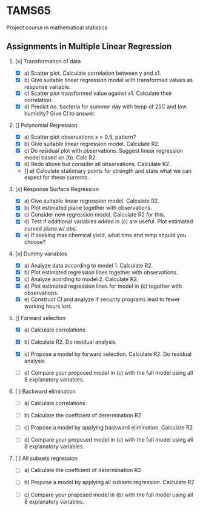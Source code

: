 # TAMS65
Project course in mathematical statistics
## Assignments in Multiple Linear Regression
1. [x] Transformation of data
    - [x] a) Scatter plot. Calculate correlation between y and x1.
    - [x] b) Give suitable linear regression model with transformed values as response variable.
    - [x] c) Scatter plot transformed value against x1. Calculate their correlation.
    - [x] d) Predict no. bacteria for summer day with temp of 25C and low humidity? Give CI to answer.

2. [] Polynomial Regression
    - [x] a) Scatter plot observations x >  0.5, pattern?
    - [x] b) Give suitable linear regression model. Calculate R2.
    - [x] c) Do residual plot with observations. Suggest linear regression model based on (b). Calc R2.
    - [x] d) Redo above but consider all observations. Calculate R2.
    - [] e) Calculate stationary points for strength and state what we can expect for these currents.

3. [x] Response Surface Regression
    - [x] a) Give suitable linear regression model. Calculate R2.
    - [x] b) Plot estimated plane together with observations.
    - [x] c) Consider new regression model. Calculate R2 for this. 
    - [x] d) Test if additional variables added in (c) are useful. Plot estimated curved plane w/ obs. 
    - [x] e) If seeking max chemical yield, what time and temp should you choose?

4. [x] Dummy variables
    - [x] a) Analyze data according to model 1. Calculate R2.
    - [x] b) Plot estimated regression lines together with observations.
    - [x] c) Analyze acording to model 2. Calculate R2.
    - [x] d) Plot estimated regression lines for model in (c) together with observations.
    - [x] e) Construct CI and analyze if security programs lead to fewer working hours lost. 

5. [] Forward selection
    - [x] a) Calculate correlations
    - [x] b) Calculate R2. Do residual analysis.
    - [x] c) Propose a model by forward selection. Calculate R2. Do residual analysis
    - [ ] d) Compare your proposed model in (c) with the full model using all 8 explanatory variables.


6. [ ] Backward elimination
    - [ ] a) Calculate correlations
    - [ ] b) Calculate the coeffcient of determination R2
    - [ ] c) Propose a model by applying backward elimination. Calculate R2
    - [ ] d) Compare your proposed model in (c) with the full model using all 8 explanatory variables.


7. [ ] All subsets regression
    - [ ] a) Calculate the coeffcient of determination R2
    - [ ] b) Propose a model by applying all subsets regression. Calculate R2
    - [ ] c) Compare your proposed model in (b) with the full model using all 8 explanatory variables. 

